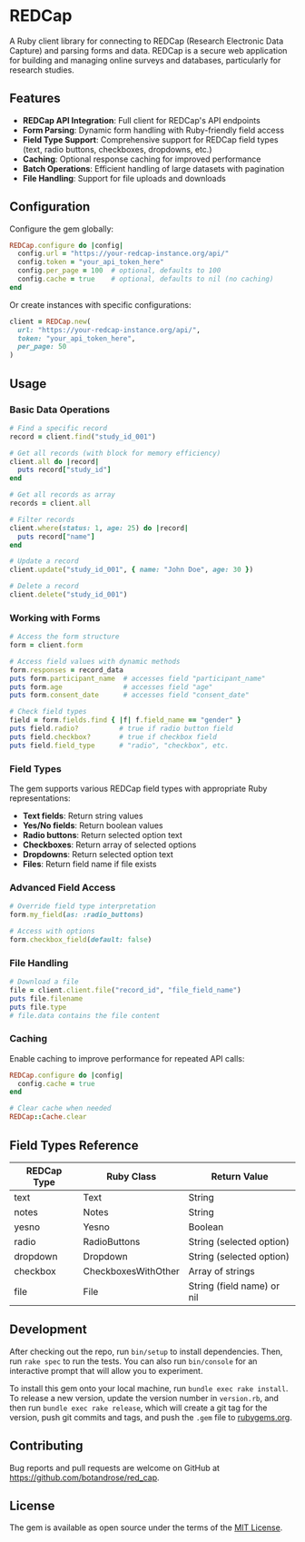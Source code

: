 # REDCap

A Ruby client library for connecting to REDCap (Research Electronic Data Capture) and parsing forms and data. REDCap is a secure web application for building and managing online surveys and databases, particularly for research studies.

## Features

- **REDCap API Integration**: Full client for REDCap's API endpoints
- **Form Parsing**: Dynamic form handling with Ruby-friendly field access
- **Field Type Support**: Comprehensive support for REDCap field types (text, radio buttons, checkboxes, dropdowns, etc.)
- **Caching**: Optional response caching for improved performance
- **Batch Operations**: Efficient handling of large datasets with pagination
- **File Handling**: Support for file uploads and downloads

## Configuration

Configure the gem globally:

```ruby
REDCap.configure do |config|
  config.url = "https://your-redcap-instance.org/api/"
  config.token = "your_api_token_here"
  config.per_page = 100  # optional, defaults to 100
  config.cache = true    # optional, defaults to nil (no caching)
end
```

Or create instances with specific configurations:

```ruby
client = REDCap.new(
  url: "https://your-redcap-instance.org/api/",
  token: "your_api_token_here",
  per_page: 50
)
```

## Usage

### Basic Data Operations

```ruby
# Find a specific record
record = client.find("study_id_001")

# Get all records (with block for memory efficiency)
client.all do |record|
  puts record["study_id"]
end

# Get all records as array
records = client.all

# Filter records
client.where(status: 1, age: 25) do |record|
  puts record["name"]
end

# Update a record
client.update("study_id_001", { name: "John Doe", age: 30 })

# Delete a record
client.delete("study_id_001")
```

### Working with Forms

```ruby
# Access the form structure
form = client.form

# Access field values with dynamic methods
form.responses = record_data
puts form.participant_name  # accesses field "participant_name"
puts form.age               # accesses field "age"
puts form.consent_date      # accesses field "consent_date"

# Check field types
field = form.fields.find { |f| f.field_name == "gender" }
puts field.radio?          # true if radio button field
puts field.checkbox?       # true if checkbox field
puts field.field_type      # "radio", "checkbox", etc.
```

### Field Types

The gem supports various REDCap field types with appropriate Ruby representations:

- **Text fields**: Return string values
- **Yes/No fields**: Return boolean values
- **Radio buttons**: Return selected option text
- **Checkboxes**: Return array of selected options
- **Dropdowns**: Return selected option text
- **Files**: Return field name if file exists

### Advanced Field Access

```ruby
# Override field type interpretation
form.my_field(as: :radio_buttons)

# Access with options
form.checkbox_field(default: false)
```

### File Handling

```ruby
# Download a file
file = client.client.file("record_id", "file_field_name")
puts file.filename
puts file.type
# file.data contains the file content
```

### Caching

Enable caching to improve performance for repeated API calls:

```ruby
REDCap.configure do |config|
  config.cache = true
end

# Clear cache when needed
REDCap::Cache.clear
```

## Field Types Reference

| REDCap Type   | Ruby Class          | Return Value               |
| ------------- | ------------------- | -------------------------- |
| text          | Text                | String                     |
| notes         | Notes               | String                     |
| yesno         | Yesno               | Boolean                    |
| radio         | RadioButtons        | String (selected option)   |
| dropdown      | Dropdown            | String (selected option)   |
| checkbox      | CheckboxesWithOther | Array of strings           |
| file          | File                | String (field name) or nil |

## Development

After checking out the repo, run `bin/setup` to install dependencies. Then, run `rake spec` to run the tests. You can also run `bin/console` for an interactive prompt that will allow you to experiment.

To install this gem onto your local machine, run `bundle exec rake install`. To release a new version, update the version number in `version.rb`, and then run `bundle exec rake release`, which will create a git tag for the version, push git commits and tags, and push the `.gem` file to [rubygems.org](https://rubygems.org).

## Contributing

Bug reports and pull requests are welcome on GitHub at https://github.com/botandrose/red_cap.

## License

The gem is available as open source under the terms of the [MIT License](https://opensource.org/licenses/MIT).
